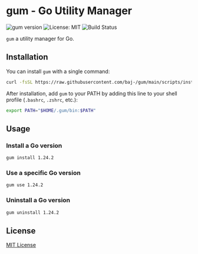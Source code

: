 # gum - Go Utility Manager

![gum version](https://img.shields.io/github/v/release/baj-/gum?label=version&color=77DD77)
![License: MIT](https://img.shields.io/badge/License-MIT-8BC6FC.svg)
![Build Status](https://github.com/baj-/gum/actions/workflows/release.yml/badge.svg)

`gum` a utility manager for Go.

## Installation

You can install `gum` with a single command:

```bash
curl -fsSL https://raw.githubusercontent.com/baj-/gum/main/scripts/install.sh | bash
```

After installation, add `gum` to your PATH by adding this line to your shell profile (`.bashrc`, `.zshrc`, etc.):

```bash
export PATH="$HOME/.gum/bin:$PATH"
```

## Usage

### Install a Go version

```bash
gum install 1.24.2
```

### Use a specific Go version

```bash
gum use 1.24.2
```

### Uninstall a Go version

```bash
gum uninstall 1.24.2
```

## License

[MIT License](LICENSE)
